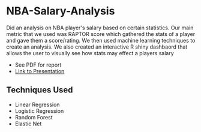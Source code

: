 # NBA-Salary-Analysis
Did an analysis on NBA player's salary based on certain statistics. Our main metric that we used was RAPTOR score which gathered the stats of a player and gave them a score/rating. We then used machine learning techniques to create an analysis. We also created an interactive R shiny dashbaord that allows the user to visually see how stats may effect a players salary
</br>
* See PDF for report </br>
* [Link to Presentation](https://docs.google.com/presentation/d/1LHoxlblZoOmapu_C8ocXmItLrqD-Yf8tux3oM3JykGo/edit?usp=sharing) </br>

## Techniques Used
* Linear Regression
* Logistic Regression
* Random Forest
* Elastic Net


